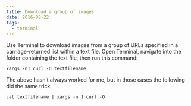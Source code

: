 ```yaml
---
title: Download a group of images
date: 2016-08-22
tags:
  - terminal
---
```


Use Terminal to download images from a group of URLs specified in a carriage-returned list within a text file. Open Terminal, navigate into the folder containing the text file, then run this command:

~~~shell
xargs -n1 curl -O textfilename
~~~

The above hasn&rsquo;t always worked for me, but in those cases the following did the same trick:

~~~shell
cat textfilename | xargs -n 1 curl -O
~~~
